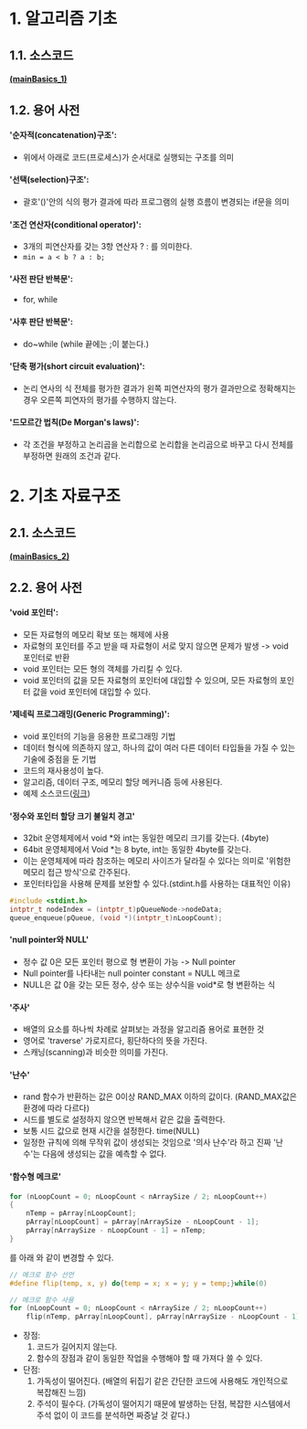# 1. 알고리즘 기초
## 1.1. 소스코드
#### [(mainBasics_1)](../../source/DSNA/Algorithm_Practice/mainBasics_1.c)
## 1.2. 용어 사전
#### '순자적(concatenation)구조': 
- 위에서 아래로 코드(프로세스)가 순서대로 실행되는 구조를 의미
#### '선택(selection)구조': 
- 괄호'()'안의 식의 평가 결과에 따라 프로그램의 실행 흐름이 변경되는 if문을 의미
#### '조건 연산자(conditional operator)':
- 3개의 피연산자를 갖는 3항 연산자 ? : 를 의미한다. 
- ```min = a < b ? a : b;```
#### '사전 판단 반복문': 
- for, while
#### '사후 판단 반복문': 
- do~while (while 끝에는 ;이 붙는다.)
#### '단축 평가(short circuit evaluation)':
- 논리 연사의 식 전체를 평가한 결과가 왼쪽 피연산자의 평가 결과만으로 정확해지는 경우 오른쪽 피연자의 평가를 수행하지 않는다.
#### '드모르간 법칙(De Morgan's laws)': 
- 각 조건을 부정하고 논리곱을 논리합으로 논리합을 논리곱으로 바꾸고 다시 전체를 부정하면 원래의 조건과 같다.

# 2. 기초 자료구조
## 2.1. 소스코드
#### [(mainBasics_2)](../../source/DSNA/Algorithm_Practice/mainBasics_2.c)
## 2.2. 용어 사전
#### 'void 포인터':
- 모든 자료형의 메모리 확보 또는 해제에 사용
- 자료형의 포인터를 주고 받을 때 자료형이 서로 맞지 않으면 문제가 발생 -> void 포인터로 반환
- void 포인터는 모든 형의 객체를 가리킬 수 있다.
- void 포인터의 값을 모든 자료형의 포인터에 대입할 수 있으며, 모든 자료형의 포인터 값을 void 포인터에 대입할 수 있다.
#### '제네릭 프로그래밍(Generic Programming)':   
- void 포인터의 기능을 응용한 프로그래밍 기법
- 데이터 형식에 의존하지 않고, 하나의 값이 여러 다른 데이터 타입들을 가질 수 있는 기술에 중점을 둔 기법
- 코드의 재사용성이 높다.
- 알고리즘, 데이터 구조, 메모리 할당 메커니즘 등에 사용된다.
- 예제 소스코드([링크](../../source/DSNA/non-Linear/includeGenericStructure.c))
#### '정수와 포인터 할당 크기 불일치 경고'
- 32bit 운영체제에서 void *와 int는 동일한 메모리 크기를 갖는다. (4byte)
- 64bit 운영체제에서 Void *는 8 byte, int는 동일한 4byte를 갖는다.
- 이는 운영체제에 따라 참조하는 메모리 사이즈가 달라질 수 있다는 의미로 '위험한 메모리 접근 방식'으로 간주된다.
- 포인터타입을 사용해 문제를 보완할 수 있다.(stdint.h를 사용하는 대표적인 이유)
```c
#include <stdint.h>
intptr_t nodeIndex = (intptr_t)pQueueNode->nodeData;
queue_enqueue(pQueue, (void *)(intptr_t)nLoopCount);
```
#### 'null pointer와 NULL'
- 정수 값 0은 모든 포인터 평으로 형 변환이 가능 -> Null pointer
- Null pointer를 나타내는 null pointer constant = NULL 메크로
- NULL은 값 0을 갖는 모든 정수, 상수 또는 상수식을 void*로 형 변환하는 식

#### '주사'
- 배열의 요소를 하나씩 차례로 살펴보는 과정을 알고리즘 용어로 표현한 것
- 영어로 'traverse' 가로지르다, 횡단하다의 뜻을 가진다.
- 스캐닝(scanning)과 비슷한 의미를 가진다.

#### '난수'
- rand 함수가 반환하는 값은 0이상 RAND_MAX 이하의 값이다. (RAND_MAX값은 환경에 따라 다르다)
- 시드를 별도로 설정하지 않으면 반복해서 같은 값을 출력한다.
- 보통 시드 값으로 현재 시간을 설정한다. time(NULL)
- 일정한 규칙에 의해 무작위 값이 생성되는 것임으로 '의사 난수'라 하고 진짜 '난수'는 다음에 생성되는 값을 예측할 수 없다.

#### '함수형 메크로'
```c
for (nLoopCount = 0; nLoopCount < nArraySize / 2; nLoopCount++)
{
    nTemp = pArray[nLoopCount];
    pArray[nLoopCount] = pArray[nArraySize - nLoopCount - 1];
    pArray[nArraySize - nLoopCount - 1] = nTemp;
}
```
를 아래 와 같이 변경할 수 있다.
```c
// 메크로 함수 선언
#define flip(temp, x, y) do{temp = x; x = y; y = temp;}while(0)

// 메크로 함수 사용
for (nLoopCount = 0; nLoopCount < nArraySize / 2; nLoopCount++)
    flip(nTemp, pArray[nLoopCount], pArray[nArraySize - nLoopCount - 1]);
```
- 장점:
    1) 코드가 길어지지 않는다.
    2) 함수의 장점과 같이 동일한 작업을 수행해야 할 때 가져다 쓸 수 있다.
- 단점:
    1) 가독성이 떨어진다. (배열의 뒤집기 같은 간단한 코드에 사용해도 개인적으로 복잡해진 느낌)
    2) 주석이 필수다. (가독성이 떨어지기 때문에 발생하는 단점, 복잡한 시스템에서 주석 없이 이 코드를 분석하면 짜증날 것 같다.)